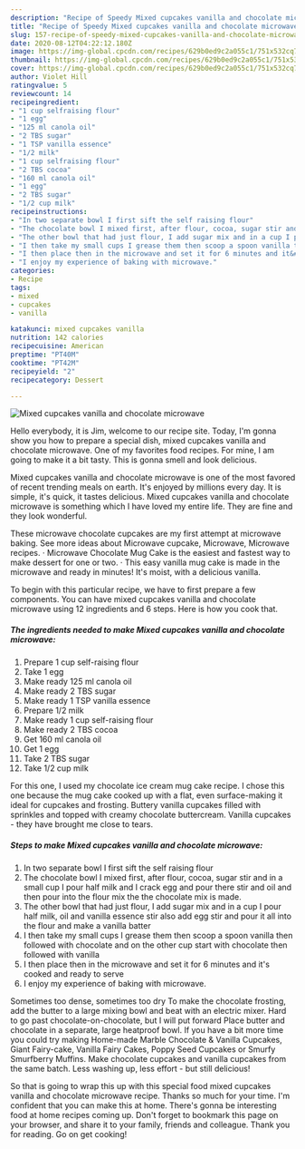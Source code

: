```yaml
---
description: "Recipe of Speedy Mixed cupcakes vanilla and chocolate microwave"
title: "Recipe of Speedy Mixed cupcakes vanilla and chocolate microwave"
slug: 157-recipe-of-speedy-mixed-cupcakes-vanilla-and-chocolate-microwave
date: 2020-08-12T04:22:12.180Z
image: https://img-global.cpcdn.com/recipes/629b0ed9c2a055c1/751x532cq70/mixed-cupcakes-vanilla-and-chocolate-microwave-recipe-main-photo.jpg
thumbnail: https://img-global.cpcdn.com/recipes/629b0ed9c2a055c1/751x532cq70/mixed-cupcakes-vanilla-and-chocolate-microwave-recipe-main-photo.jpg
cover: https://img-global.cpcdn.com/recipes/629b0ed9c2a055c1/751x532cq70/mixed-cupcakes-vanilla-and-chocolate-microwave-recipe-main-photo.jpg
author: Violet Hill
ratingvalue: 5
reviewcount: 14
recipeingredient:
- "1 cup selfraising flour"
- "1 egg"
- "125 ml canola oil"
- "2 TBS sugar"
- "1 TSP vanilla essence"
- "1/2 milk"
- "1 cup selfraising flour"
- "2 TBS cocoa"
- "160 ml canola oil"
- "1 egg"
- "2 TBS sugar"
- "1/2 cup milk"
recipeinstructions:
- "In two separate bowl I first sift the self raising flour"
- "The chocolate bowl I mixed first, after flour, cocoa, sugar stir and in a small cup I pour half milk and I crack egg and pour there stir and oil and then pour into the flour mix the the chocolate mix is made."
- "The other bowl that had just flour, I add sugar mix and in a cup I pour half milk, oil and vanilla essence stir also add egg stir and pour it all into the flour and make a vanilla batter"
- "I then take my small cups I grease them then scoop a spoon vanilla then followed with chocolate and on the other cup start with chocolate then followed with vanilla"
- "I then place then in the microwave and set it for 6 minutes and it&#39;s cooked and ready to serve"
- "I enjoy my experience of baking with microwave."
categories:
- Recipe
tags:
- mixed
- cupcakes
- vanilla

katakunci: mixed cupcakes vanilla 
nutrition: 142 calories
recipecuisine: American
preptime: "PT40M"
cooktime: "PT42M"
recipeyield: "2"
recipecategory: Dessert

---
```



![Mixed cupcakes vanilla and chocolate microwave](https://img-global.cpcdn.com/recipes/629b0ed9c2a055c1/751x532cq70/mixed-cupcakes-vanilla-and-chocolate-microwave-recipe-main-photo.jpg)

Hello everybody, it is Jim, welcome to our recipe site. Today, I'm gonna show you how to prepare a special dish, mixed cupcakes vanilla and chocolate microwave. One of my favorites food recipes. For mine, I am going to make it a bit tasty. This is gonna smell and look delicious.

Mixed cupcakes vanilla and chocolate microwave is one of the most favored of recent trending meals on earth. It's enjoyed by millions every day. It is simple, it's quick, it tastes delicious. Mixed cupcakes vanilla and chocolate microwave is something which I have loved my entire life. They are fine and they look wonderful.

These microwave chocolate cupcakes are my first attempt at microwave baking. See more ideas about Microwave cupcake, Microwave, Microwave recipes. · Microwave Chocolate Mug Cake is the easiest and fastest way to make dessert for one or two. · This easy vanilla mug cake is made in the microwave and ready in minutes! It&#39;s moist, with a delicious vanilla.


To begin with this particular recipe, we have to first prepare a few components. You can have mixed cupcakes vanilla and chocolate microwave using 12 ingredients and 6 steps. Here is how you cook that.

<!--inarticleads1-->

##### The ingredients needed to make Mixed cupcakes vanilla and chocolate microwave:

1. Prepare 1 cup self-raising flour
1. Take 1 egg
1. Make ready 125 ml canola oil
1. Make ready 2 TBS sugar
1. Make ready 1 TSP vanilla essence
1. Prepare 1/2 milk
1. Make ready 1 cup self-raising flour
1. Make ready 2 TBS cocoa
1. Get 160 ml canola oil
1. Get 1 egg
1. Take 2 TBS sugar
1. Take 1/2 cup milk


For this one, I used my chocolate ice cream mug cake recipe. I chose this one because the mug cake cooked up with a flat, even surface-making it ideal for cupcakes and frosting. Buttery vanilla cupcakes filled with sprinkles and topped with creamy chocolate buttercream. Vanilla cupcakes - they have brought me close to tears. 

<!--inarticleads2-->

##### Steps to make Mixed cupcakes vanilla and chocolate microwave:

1. In two separate bowl I first sift the self raising flour
1. The chocolate bowl I mixed first, after flour, cocoa, sugar stir and in a small cup I pour half milk and I crack egg and pour there stir and oil and then pour into the flour mix the the chocolate mix is made.
1. The other bowl that had just flour, I add sugar mix and in a cup I pour half milk, oil and vanilla essence stir also add egg stir and pour it all into the flour and make a vanilla batter
1. I then take my small cups I grease them then scoop a spoon vanilla then followed with chocolate and on the other cup start with chocolate then followed with vanilla
1. I then place then in the microwave and set it for 6 minutes and it&#39;s cooked and ready to serve
1. I enjoy my experience of baking with microwave.


Sometimes too dense, sometimes too dry To make the chocolate frosting, add the butter to a large mixing bowl and beat with an electric mixer. Hard to go past chocolate-on-chocolate, but I will put forward Place butter and chocolate in a separate, large heatproof bowl. If you have a bit more time you could try making Home-made Marble Chocolate &amp; Vanilla Cupcakes, Giant Fairy-cake, Vanilla Fairy Cakes, Poppy Seed Cupcakes or Smurfy Smurfberry Muffins. Make chocolate cupcakes and vanilla cupcakes from the same batch. Less washing up, less effort - but still delicious! 

So that is going to wrap this up with this special food mixed cupcakes vanilla and chocolate microwave recipe. Thanks so much for your time. I'm confident that you can make this at home. There's gonna be interesting food at home recipes coming up. Don't forget to bookmark this page on your browser, and share it to your family, friends and colleague. Thank you for reading. Go on get cooking!

